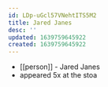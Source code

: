 ```yaml
---
id: LDp-uGcl57VNehtITS5M2
title: Jared Janes
desc: ''
updated: 1639759645922
created: 1639759645922
---
```



- [[person]] - Jared Janes
- appeared 5x at the stoa

